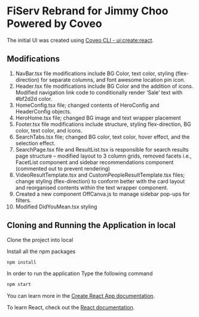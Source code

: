 # FiServ Rebrand for Jimmy Choo Powered by Coveo

The initial UI was created using [Coveo CLI - ui:create:react](https://docs.coveo.com/en/cli/#coveo-uicreatereact-name).

## Modifications
1.	NavBar.tsx file modifications include BG Color, text color, styling (flex-direction) for separate columns, and font awesome location pin icon.
2.	Header.tsx file modifications include BG Color and the addition of icons. Modified navigation link code to conditionally render ‘Sale’ text with #bf2d2d color.
3.	HomeConfig.tsx file; changed contents of HeroConfig and HeaderConfig objects.
4.	HeroHome.tsx file; changed BG image and text wrapper placement
5.	Footer.tsx file modifications include structure, styling flex-direction, BG color, text color, and icons.
6.	SearchTabs.tsx file; changed BG color, text color, hover effect, and the selection effect.
7.	SearchPage.tsx file and ResultList.tsx is responsible for search results page structure – modified layout to 3 column grids, removed facets i.e., FacetList component and sidebar recommendations component (commented out to prevent rendering)
8.	VideoResultTemplate.tsx and CustomPeopleResultTemplate.tsx files; change styling (flex-direction) to conform better with the card layout and reorganised contents within the text wrapper component.
9.	Created a new component OffCanva.js to manage sidebar pop-ups for filters.
10.	Modified DidYouMean.tsx styling


## Cloning and Running the Application in local

Clone the project into local

Install all the npm packages

```bash
npm install
```

In order to run the application Type the following command

```bash
npm start
```
You can learn more in the [Create React App documentation](https://facebook.github.io/create-react-app/docs/getting-started).

To learn React, check out the [React documentation](https://reactjs.org/).
